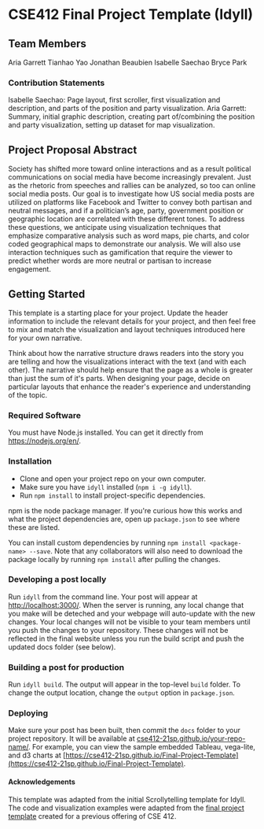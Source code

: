 # CSE412 Final Project Template (Idyll)

## Team Members

Aria Garrett
Tianhao Yao
Jonathan Beaubien
Isabelle Saechao
Bryce Park

### Contribution Statements

Isabelle Saechao: Page layout, first scroller, first visualization and description, and parts of the position and party visualization. 
Aria Garrett: Summary, initial graphic description, creating part of/combining the position and party visualization, setting up dataset for map visualization.
## Project Proposal Abstract

Society has shifted more toward online interactions and as a result political communications on social media have become increasingly prevalent. Just as the rhetoric from speeches and rallies can be analyzed, so too can online social media posts. Our goal is to investigate how US social media posts are utilized on platforms like Facebook and Twitter to convey both partisan and neutral messages, and if a politician’s age, party, government position or geographic location are correlated with these different tones. To address these questions, we anticipate using visualization techniques that emphasize comparative analysis such as word maps, pie charts, and color coded geographical maps to demonstrate our analysis. We will also use interaction techniques such as gamification that require the viewer to predict whether words are more neutral or partisan to increase engagement.  

## Getting Started

This template is a starting place for your project. Update the header information to include the relevant details for your project, and then feel free to mix and match the visualization and layout techniques introduced here for your own narrative.

Think about how the narrative structure draws readers into the story you are telling and how the visualizations interact with the text (and with each other). The narrative should help ensure that the page as a whole is greater than just the sum of it's parts. When designing your page, decide on particular layouts that enhance the reader's experience and understanding of the topic.

### Required Software

You must have Node.js installed. You can get it directly from https://nodejs.org/en/.

### Installation

- Clone and open your project repo on your own computer.
- Make sure you have `idyll` installed (`npm i -g idyll`).
- Run `npm install` to install project-specific dependencies.

npm is the node package manager. If you're curious how this works and what the project dependencies are, open up `package.json` to see where these are listed.

You can install custom dependencies by running `npm install <package-name> --save`. Note that any collaborators will also need to download the package locally by running `npm install` after pulling the changes.

### Developing a post locally

Run `idyll` from the command line. Your post will appear at [http://localhost:3000/](http://localhost:3000/). When the server is running, any local change that you make will be deteched and your webpage will auto-update with the new changes. Your local changes will not be visible to your team members until you push the changes to your repository. These changes will not be reflected in the final website unless you run the build script and push the updated docs folder (see below).

### Building a post for production

Run `idyll build`. The output will appear in the top-level `build` folder. To change the output location, change the `output` option in `package.json`.

### Deploying

Make sure your post has been built, then commit the `docs` folder to your project repository. It will be available at [cse412-21sp.github.io/your-repo-name/](). For example, you can view the sample embedded Tableau, vega-lite, and d3 charts at [https://cse412-21sp.github.io/Final-Project-Template](https://cse412-21sp.github.io/Final-Project-Template).

#### Acknowledgements

This template was adapted from the initial Scrollytelling template for Idyll. The code and visualization examples were adapted from the [final project template](https://github.com/cse412-21w/project-demo) created for a previous offering of CSE 412.
